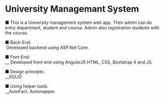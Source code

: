 # University Managemant System
■ This is a University management system web app. Then admin can do entry department, student and course. Admin also registration students with the course.

■ Back-End:<br />
&nbsp;Developed backend using ASP.Net Core.

■ Font-End:<br />
__ Developed front end using AngularJS HTML, CSS, Bootstrap 4 and JS.

■ Design principle:<br />
__SOLID

■ Using helper tools:<br />
__AutoFact, Automapper.
